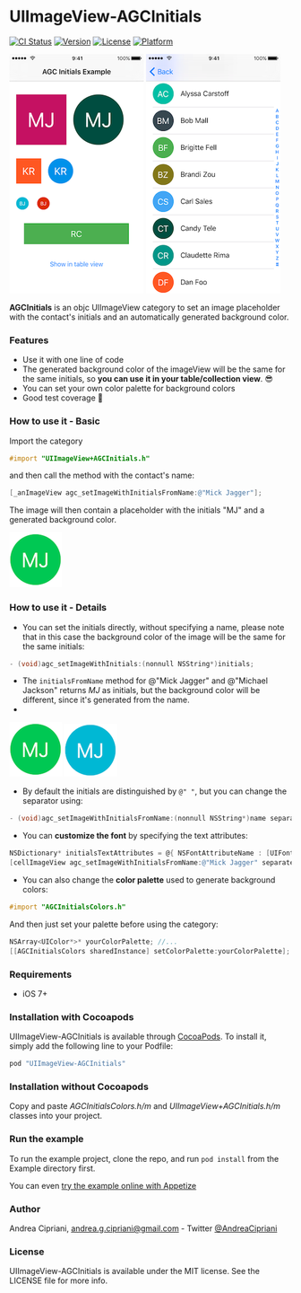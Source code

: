 # UIImageView-AGCInitials

[![CI Status](http://img.shields.io/travis/andreacipriani/UIImageView-AGCInitials.svg?style=flat)](https://travis-ci.org/andreacipriani/UIImageView-AGCInitials)
[![Version](https://img.shields.io/cocoapods/v/UIImageView-AGCInitials.svg?style=flat)](http://cocoapods.org/pods/UIImageView-AGCInitials)
[![License](https://img.shields.io/cocoapods/l/UIImageView-AGCInitials.svg?style=flat)](http://cocoapods.org/pods/UIImageView-AGCInitials)
[![Platform](https://img.shields.io/cocoapods/p/UIImageView-AGCInitials.svg?style=flat)](http://cocoapods.org/pods/UIImageView-AGCInitials)

![AGCInitials Example screenshot 1](Screenshots/agc_screen1.png)
![AGCInitials Example screenshot 2](Screenshots/agc_screen2.png)

  **AGCInitials** is an objc UIImageView category to set an image placeholder with the contact's initials and an automatically generated background color.
 
### Features

- Use it with one line of code
- The generated background color of the imageView will be the same for the same initials, so **you can use it in your table/collection view**. 😎
- You can set your own color palette for background colors
- Good test coverage 💪

### How to use it - Basic

Import the category 

```objective-c
#import "UIImageView+AGCInitials.h"
```
and then call the method with the contact's name:

```objective-c
[_anImageView agc_setImageWithInitialsFromName:@"Mick Jagger"];
```
The image will then contain a placeholder with the initials "MJ" and a generated background color.

![Mick Jagger initials example](Screenshots/MJ_green.png)

### How to use it - Details

- You can set the initials directly, without specifying a name, please note that in this case the background color of the image will be the same for the same initials:

```objective-c
- (void)agc_setImageWithInitials:(nonnull NSString*)initials;
```

- The `initialsFromName` method for @"Mick Jagger" and @"Michael Jackson" returns *MJ* as initials, but the background color will be different, since it's generated from the name.
- 
![Mick Jagger initials example](Screenshots/MJ_green.png) ![Michael Jackson initials example](Screenshots/MJ_blue.png)

- By default the initials are distinguished by `@" "`, but you can change the separator using:

```objective-c
- (void)agc_setImageWithInitialsFromName:(nonnull NSString*)name separatedByString:(nonnull NSString*)separator;
```

- You can **customize the font** by specifying the text attributes:

```objective-c
NSDictionary* initialsTextAttributes = @{ NSFontAttributeName : [UIFont systemFontOfSize:20], NSForegroundColorAttributeName : [UIColor purpleColor] };
[cellImageView agc_setImageWithInitialsFromName:@"Mick Jagger" separatedByString:@" " withTextAttributes:initialsTextAttributes];
```

- You can also change the **color palette** used to generate background colors:

```objective-c
#import "AGCInitialsColors.h"
```

And then just set your palette before using the category:

```objective-c
NSArray<UIColor*>* yourColorPalette; //...
[[AGCInitialsColors sharedInstance] setColorPalette:yourColorPalette];
```

### Requirements

- iOS 7+

### Installation with Cocoapods

UIImageView-AGCInitials is available through [CocoaPods](http://cocoapods.org). To install
it, simply add the following line to your Podfile:

```ruby
pod "UIImageView-AGCInitials"
```

### Installation without Cocoapods

Copy and paste *AGCInitialsColors.h/m* and *UIImageView+AGCInitials.h/m* classes into your project.

### Run the example 

To run the example project, clone the repo, and run `pod install` from the Example directory first. 

You can even [try the example online with Appetize](https://appetize.io/app/xux5c10x6a3851ryz9ywddu4ng)

### Author

Andrea Cipriani, andrea.g.cipriani@gmail.com - Twitter [@AndreaCipriani](https://twitter.com/AndreaCipriani)

### License

UIImageView-AGCInitials is available under the MIT license. See the LICENSE file for more info.
